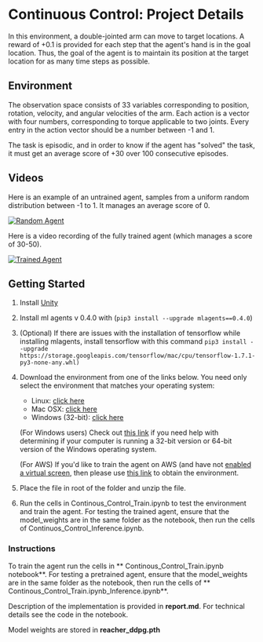 
# Continuous Control: Project Details

In this environment, a double-jointed arm can move to target locations. A reward of +0.1 is provided for each step that the agent's hand is in the goal location. Thus, the goal of the agent is to maintain its position at the target location for as many time steps as possible. 

## Environment

The observation space consists of 33 variables corresponding to position, rotation, velocity, and angular velocities of the arm. Each action is a vector with four numbers, corresponding to torque applicable to two joints. Every entry in the action vector should be a number between -1 and 1.


The task is episodic, and in order to know if the agent has "solved" the task, it must get an average score of +30 over 100 consecutive episodes.

## Videos
Here is an example of an untrained agent, samples from a uniform random  distribution between -1 to 1. It manages an average score of 0.


[![Random Agent](https://img.youtube.com/vi/aVyJsIQ_Qbk/0.jpg)](https://youtu.be/aVyJsIQ_Qbk "Random Agent")

Here is a video recording of the fully trained agent (which manages a score of 30-50).

[![Trained Agent](https://img.youtube.com/vi/sWK1l8EXcEs/0.jpg)](https://youtu.be/sWK1l8EXcEs "Trained Agent")



## Getting Started

1. Install [Unity](https://unity3d.com/get-unity/download)
2. Install ml agents v 0.4.0 with (`pip3 install --upgrade mlagents==0.4.0`)
3. (Optional) If there are issues with the installation of tensorflow while installing mlagents, install tensorflow with this command `pip3 install --upgrade https://storage.googleapis.com/tensorflow/mac/cpu/tensorflow-1.7.1-py3-none-any.whl)`
4. Download the environment from one of the links below. You need only select the environment that matches your operating system:
   * Linux: [click here](https://s3-us-west-1.amazonaws.com/udacity-drlnd/P2/Reacher/one_agent/Reacher_Linux.zip)
   * Mac OSX: [click here](https://s3-us-west-1.amazonaws.com/udacity-drlnd/P2/Reacher/one_agent/Reacher.app.zip)
   * Windows (32-bit): [click here](https://s3-us-west-1.amazonaws.com/udacity-drlnd/P2/Reacher/one_agent/Reacher_Windows_x86.zip)
   
    (For Windows users) Check out [this link](https://support.microsoft.com/en-us/help/827218/how-to-determine-whether-a-computer-is-running-a-32-bit-version-or-64) if you need help with determining if your computer is running a 32-bit version or 64-bit version of the Windows operating system.

    (For AWS) If you'd like to train the agent on AWS (and have not [enabled a virtual screen](https://github.com/Unity-Technologies/ml-agents/blob/master/docs/Training-on-Amazon-Web-Service.md), then please use [this link](https://s3-us-west-1.amazonaws.com/udacity-drlnd/P2/Reacher/one_agent/Reacher_Linux_NoVis.zip ) to obtain the environment.

5. Place the file in root of the folder and unzip the file.

6. Run the cells in Continous_Control_Train.ipynb to test the environment and train the agent. For testing the trained agent, ensure that the model_weights are in the same folder as the notebook, then run the cells of Continuos_Control_Inference.ipynb.

### Instructions

To train the agent run  the cells in ** Continous_Control_Train.ipynb notebook**. For testing a pretrained agent, ensure that the model_weights are in the same folder as the notebook, then run the cells of ** Continous_Control_Train.ipynb_Inference.ipynb**.

Description of the implementation is provided in **report.md**. For technical details see the code in the notebook.

Model weights are stored in **reacher_ddpg.pth**











